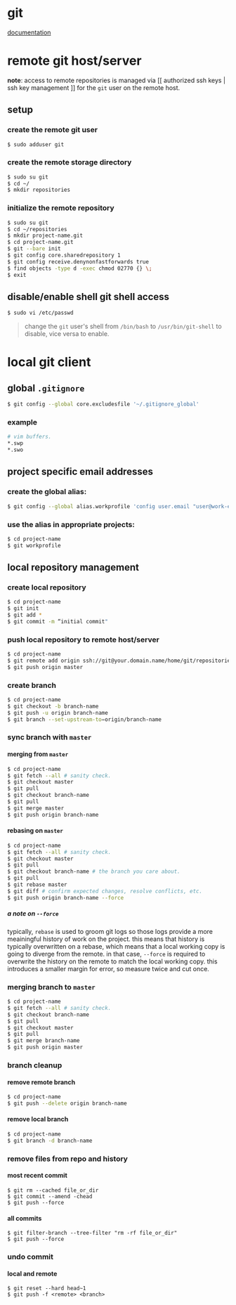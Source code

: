 git
===

[documentation](https://git-scm.com/doc)

# remote git host/server

**note**: access to remote repositories is managed via [[ authorized ssh keys | ssh key management ]] for the `git` user on the remote host.

## setup

### create the remote git user

```bash
$ sudo adduser git
```

### create the remote storage directory

```bash
$ sudo su git
$ cd ~/
$ mkdir repositories
```

### initialize the remote repository

```bash
$ sudo su git
$ cd ~/repositories
$ mkdir project-name.git
$ cd project-name.git
$ git --bare init
$ git config core.sharedrepository 1
$ git config receive.denynonfastforwards true
$ find objects -type d -exec chmod 02770 {} \;
$ exit
```

## disable/enable shell git shell access

```bash
$ sudo vi /etc/passwd
```
>change the `git` user's shell from `/bin/bash` to `/usr/bin/git-shell` to disable, vice versa to enable.

# local git client

## global `.gitignore`

```bash
$ git config --global core.excludesfile '~/.gitignore_global'
```

### example

```bash
# vim buffers.
*.swp
*.swo
```

## project specific email addresses

### create the global alias:

```bash
$ git config --global alias.workprofile 'config user.email "user@work-email.com"'
```

### use the alias in appropriate projects:

```bash
$ cd project-name
$ git workprofile
```

## local repository management

### create local repository

```bash
$ cd project-name
$ git init
$ git add *
$ git commit -m “initial commit"
```

### push local repository to remote host/server

```bash
$ cd project-name
$ git remote add origin ssh://git@your.domain.name/home/git/repositories/project-name.git
$ git push origin master
```

### create branch

```bash
$ cd project-name
$ git checkout -b branch-name
$ git push -u origin branch-name
$ git branch --set-upstream-to=origin/branch-name
```

### sync branch with `master`

#### merging from `master`

```bash
$ cd project-name
$ git fetch --all # sanity check.
$ git checkout master
$ git pull
$ git checkout branch-name
$ git pull
$ git merge master
$ git push origin branch-name
```

#### rebasing on `master`

```bash
$ cd project-name
$ git fetch --all # sanity check.
$ git checkout master
$ git pull
$ git checkout branch-name # the branch you care about.
$ git pull
$ git rebase master
$ git diff # confirm expected changes, resolve conflicts, etc.
$ git push origin branch-name --force
```

##### a note on `--force`

typically, `rebase` is used to groom git logs so those logs provide a more meainingful history of work on the project. this means that history is typically overwritten on a rebase, which means that a local working copy is going to diverge from the remote. in that case, `--force` is required to overwrite the history on the remote to match the local working copy. this introduces a smaller margin for error, so measure twice and cut once.

### merging branch to `master`

```bash
$ cd project-name
$ git fetch --all # sanity check.
$ git checkout branch-name
$ git pull
$ git checkout master
$ git pull
$ git merge branch-name
$ git push origin master
```

### branch cleanup

#### remove remote branch

```bash
$ cd project-name
$ git push --delete origin branch-name
```

#### remove local branch

```bash
$ cd project-name
$ git branch -d branch-name
```

### remove files from repo and history

#### most recent commit

```
$ git rm --cached file_or_dir
$ git commit --amend -chead
$ git push --force
```

#### all commits

```
$ git filter-branch --tree-filter "rm -rf file_or_dir"
$ git push --force
```

### undo commit

#### local and remote

```
$ git reset --hard head~1
$ git push -f <remote> <branch>
```
